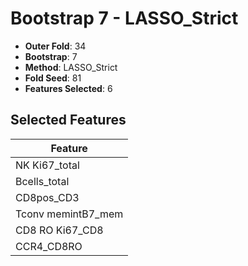 # Bootstrap 7 - LASSO_Strict

- **Outer Fold**: 34
- **Bootstrap**: 7
- **Method**: LASSO_Strict
- **Fold Seed**: 81
- **Features Selected**: 6

## Selected Features

| Feature |
|---------|
| NK Ki67_total |
| Bcells_total |
| CD8pos_CD3 |
| Tconv memintB7_mem |
| CD8 RO Ki67_CD8 |
| CCR4_CD8RO |

